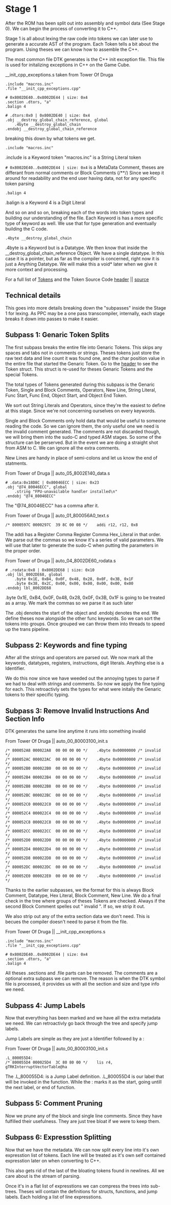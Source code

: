 # Stage 1

After the ROM has been split out into assembly and symbol data (See Stage 0). We can begin the process of converting it to C++.

Stage 1 is all about lexing the raw code into tokens we can later use to generate a accurate AST of the program.
Each Token tells a bit about the program. Using theses we can know how to assemble the C++.

The most common file DTK generates is the C++ init exception file. This file is used for initalizing exceptions in C++ on the Game Cube.

__init_cpp_exceptions.s taken from Tower Of Druga
```
.include "macros.inc"
.file "__init_cpp_exceptions.cpp"

# 0x8002DE40..0x8002DE44 | size: 0x4
.section .dtors, "a"
.balign 4

# .dtors:0x0 | 0x8002DE40 | size: 0x4
.obj __destroy_global_chain_reference, global
	.4byte __destroy_global_chain
.endobj __destroy_global_chain_reference
```

breaking this down by what tokens we get.

```
.include "macros.inc"
```
.include is a Keyword token
"macros.inc" is a String Literal token

`# 0x8002DE40..0x8002DE44 | size: 0x4` is a MetaData Comment, theses are differant from normal comments or Block Comments (/**/)
Since we keep it around for readability and the end user having data, not for any specific token parsing

```
.balign 4
```
.balign is a Keyword
4 is a Digit Literal

And so on and so on, breaking each of the words into token types and building our understanding of the file.
Each Keyword is has a more specific type of keyword as well. We use that for type generation and eventually building the C code.

```
.4byte __destroy_global_chain
```
.4byte is a Keyword but is a Datatype. We then know that inside the __destroy_global_chain_reference Object. We have a single datatype.
In this case it is a pointer, but as far as the compiler is concerned, right now it is just a Anything Datatype.
We will make this a void* later when we give it more context and processing.

For a full list of [Tokens]("TokenSpec.md") and the Token Source Code 
[header]("Token.hpp") || [source]("Token.cpp")

## Technical details

This goes into more details breaking down the "subpasses" inside the Stage 1 for lexing. 
As PPC may be a one pass transcompiler, internally, each stage breaks it down into passes to make it easier.

## Subpass 1: Genaric Token Splits

The first subpass breaks the entire file into Genaric Tokens. This skips any spaces and tabs not in comments or strings.
Theses tokens just store the raw text data and line count it was found one, and the char position value in the entire file that started the Genaric Token.
Go to the [header]("Token.hpp") to see the Token struct. This struct is re-used for theses Genaric Tokens and the special Tokens.

The total types of Tokens generated during this subpass is 
the Genaric Token, Single and Block Comments, Operators, New Line, String Literal, Func Start, Func End, Object Start, and Object End Token.

We sort out String Literals and Operators, since they're the easiest to define at this stage. Since we're not concerning ourselves on every keywords.

Single and Block Comments only hold data that would be useful to someone reading the code. So we can ignore them, the only useful one we need is the invalid comment generated.
The comments are not discarded though, we will bring them into the sudo-C and typed ASM stages. So some of the structure can be perserved.
But in the event we are doing a straight shot from ASM to C. We can ignore all the extra comments.

New Lines are handy in place of semi-colons and let us know the end of statments.

From Tower of Druga || auto_05_8002E140_data.s
```
# .data:0x18D8C | 0x80046ECC | size: 0x23
.obj "@74_80046ECC", global
	.string "FPU-unavailable handler installed\n"
.endobj "@74_80046ECC"
```
The "@74_80046ECC" has a comma after it.

From Tower of Druga || auto_01_800056A0_text.s
```
/* 8000597C 0000297C  39 8C 00 08 */	addi r12, r12, 0x8
```
The addi has a Register Comma Register Comma Hex_Literal in that order. We parse out the commas so we know it's a series of valid parameters.
We will use that later to generate the sudo-C when putting the parameters in the proper order.

From Tower of Druga || auto_04_8002DE60_rodata.s
```
# .rodata:0x8 | 0x8002DE68 | size: 0x10
.obj lbl_8002DE68, global
	.byte 0x1E, 0xB4, 0x0F, 0x48, 0x28, 0x0F, 0x3B, 0x1F
	.byte 0x38, 0x2C, 0x00, 0x00, 0x00, 0x00, 0x00, 0x00
.endobj lbl_8002DE68
```
.byte 0x1E, 0xB4, 0x0F, 0x48, 0x28, 0x0F, 0x3B, 0x1F is going to be treated as a array. We mark the commas so we parse it as such later

The .obj denotes the start of the object and .endobj denotes the end. We define theses now alongside the other func keywords. So we can sort the tokens into groups.
Once grouped we can throw them into threads to speed up the trans pipeline.

## Subpass 2: Keywords and fine typing

After all the strings and operators are parsed out. We now mark all the keywords, datatypes, registers, instructions, digit literals. Anything else is a Identifier.

We do this now since we have weeded out the annoying types to parse if we had to deal with strings and comments. So now we apply the fine typing for each.
This retroactivly sets the types for what were initally the Genaric tokens to their specific typing.

## Subpass 3: Remove Invalid Instructions And Section Info

DTK generates the same line anytime it runs into something invalid

From Tower Of Druga || auto_00_80003100_init.s
```
/* 800052A8 000022A8  00 00 00 00 */	.4byte 0x00000000 /* invalid */
/* 800052AC 000022AC  00 00 00 00 */	.4byte 0x00000000 /* invalid */
/* 800052B0 000022B0  00 00 00 00 */	.4byte 0x00000000 /* invalid */
/* 800052B4 000022B4  00 00 00 00 */	.4byte 0x00000000 /* invalid */
/* 800052B8 000022B8  00 00 00 00 */	.4byte 0x00000000 /* invalid */
/* 800052BC 000022BC  00 00 00 00 */	.4byte 0x00000000 /* invalid */
/* 800052C0 000022C0  00 00 00 00 */	.4byte 0x00000000 /* invalid */
/* 800052C4 000022C4  00 00 00 00 */	.4byte 0x00000000 /* invalid */
/* 800052C8 000022C8  00 00 00 00 */	.4byte 0x00000000 /* invalid */
/* 800052CC 000022CC  00 00 00 00 */	.4byte 0x00000000 /* invalid */
/* 800052D0 000022D0  00 00 00 00 */	.4byte 0x00000000 /* invalid */
/* 800052D4 000022D4  00 00 00 00 */	.4byte 0x00000000 /* invalid */
/* 800052D8 000022D8  00 00 00 00 */	.4byte 0x00000000 /* invalid */
/* 800052DC 000022DC  00 00 00 00 */	.4byte 0x00000000 /* invalid */
/* 800052E0 000022E0  00 00 00 00 */	.4byte 0x00000000 /* invalid */
```
Thanks to the earlier subpasses, we the format for this is always Block Comment, Datatype, Hex Literal, Block Comment, New Line.
We do a final check in the tree where groups of theses Tokens are checked. Always if the second Block Comment spelles out " invalid ".
If so, we strip it out.

We also strip out any of the extra section data we don't need. This is becues the compiler doesn't need to parse it from the file.

From Tower Of Druga || __init_cpp_exceptions.s
```
.include "macros.inc"
.file "__init_cpp_exceptions.cpp"

# 0x8002DE40..0x8002DE44 | size: 0x4
.section .dtors, "a"
.balign 4
```
All theses .sections and .file parts can be removed. The comments are a optional extra subpass we can remove.
The reason is when the DTK symbol file is processed, it provides us with all the section and size and type info we need.

## Subpass 4: Jump Labels

Now that everything has been marked and we have all the extra metadata we need.
We can retroactivly go back through the tree and specify jump labels.

Jump Labels are simple as they are just a Identifier followed by a :

From Tower Of Druga || auto_00_80003100_init.s
```
.L_800055D4:
/* 800055D4 000025D4  3C 80 80 00 */	lis r4, gTRKInterruptVectorTable@ha
```

The .L_800055D4: is a Jump Label definition. .L_800055D4 is our label that will be invoked in the function. 
While the : marks it as the start, going untill the next label, or end of function.

## Subpass 5: Comment Pruning

Now we prune any of the block and single line comments. Since they have fulfilled their usefulness. They are just tree bloat if we were to keep them.

## Subpass 6: Expresstion Splitting

Now that we have the metadata. We can now split every line into it's own expresstion list of tokens.
Each line will be treated as it's own self contained expresstion later on when converting to C++.

This also gets rid of the last of the bloating tokens found in newlines. All we care about is the stream of parsing.

Once it's in a flat list of expresstions we can compress the trees into sub-trees. 
Theses will contain the definitions for structs, functions, and jump labels. Each holding a list of line expresstions.